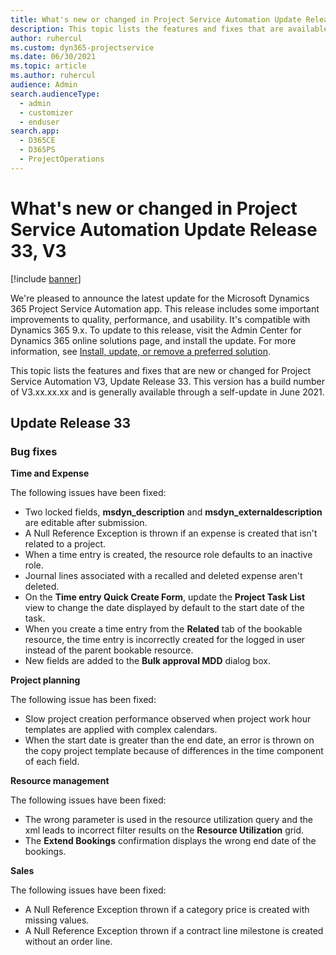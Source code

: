 ```yaml
---
title: What's new or changed in Project Service Automation Update Release 33, V3
description: This topic lists the features and fixes that are available in Project Service Automation Update Release 33, V3.
author: ruhercul
ms.custom: dyn365-projectservice
ms.date: 06/30/2021
ms.topic: article
ms.author: ruhercul
audience: Admin
search.audienceType: 
  - admin
  - customizer
  - enduser
search.app: 
  - D365CE
  - D365PS
  - ProjectOperations
---
```



# What's new or changed in Project Service Automation Update Release 33, V3

[!include [banner](../includes/psa-now-project-operations.md)]

We're pleased to announce the latest update for the Microsoft Dynamics 365 Project Service Automation app. This release includes some important improvements to quality, performance, and usability. It's compatible with Dynamics 365 9.x. To update to this release, visit the Admin Center for Dynamics 365 online solutions page, and install the update. For more information, see [Install, update, or remove a preferred solution](/power-platform/admin/install-remove-preferred-solution).

This topic lists the features and fixes that are new or changed for Project Service Automation V3, Update Release 33. This version has a build number of V3.xx.xx.xx and is generally available through a self-update in June 2021.

## Update Release 33

### Bug fixes

**Time and Expense**

The following issues have been fixed:

- Two locked fields, **msdyn_description** and **msdyn_externaldescription** are editable after submission.
- A Null Reference Exception is thrown if an expense is created that isn't related to a project.
- When a time entry is created, the resource role defaults to an inactive role.
- Journal lines associated with a recalled and deleted expense aren't deleted.
- On the **Time entry Quick Create Form**, update the **Project Task List** view to change the date displayed by default to the start date of the task.
- When you create a time entry from the **Related** tab of the bookable resource, the time entry is incorrectly created for the logged in user instead of the parent bookable resource.
- New fields are added to the **Bulk approval MDD** dialog box.

**Project planning**

The following issue has been fixed:
- Slow project creation performance observed when project work hour templates are applied with complex calendars.
- When the start date is greater than the end date, an error is thrown on the copy project template because of differences in the time component of each field.

**Resource management**

The following issues have been fixed:
- The wrong parameter is used in the resource utilization query and the xml leads to incorrect filter results on the **Resource Utilization** grid.
- The **Extend Bookings** confirmation displays the wrong end date of the bookings.

**Sales**

The following issues have been fixed:
- A Null Reference Exception thrown if a category price is created with missing values.
- A Null Reference Exception thrown if a contract line milestone is created without an order line.
